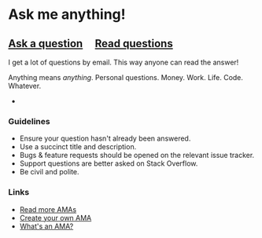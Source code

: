 # Ask me anything!

## [Ask a question](../../issues/new) &nbsp;&nbsp;&nbsp; [Read questions](../../issues?utf8=%E2%9C%93&q=is%3Aissue%20is%3Aclosed%20sort%3Aupdated-desc%20-label%3Ahidden)

I get a lot of questions by email. This way anyone can read the answer!

Anything means *anything*. Personal questions. Money. Work. Life. Code. Whatever.

-

### Guidelines

- Ensure your question hasn't already been answered.
- Use a succinct title and description.
- Bugs & feature requests should be opened on the relevant issue tracker.
- Support questions are better asked on Stack Overflow.
- Be civil and polite.

### Links

- [Read more AMAs](https://github.com/sindresorhus/amas)
- [Create your own AMA](https://github.com/brocco/ama/fork)
- [What's an AMA?](https://en.wikipedia.org/wiki/Reddit#IAmA_and_AMA)

